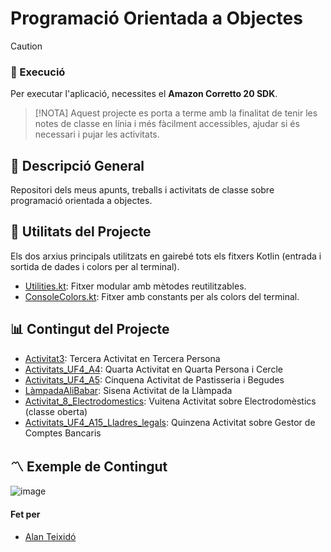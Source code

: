 # Programació Orientada a Objectes 

> [!CAUTION]
> ### 🚀 Execució
> Per executar l'aplicació, necessites el **Amazon Corretto 20 SDK**.

> [!NOTA]
> Aquest projecte es porta a terme amb la finalitat de tenir les notes de classe en línia i més fàcilment accessibles, ajudar si és necessari i pujar les activitats.

## 📌 Descripció General
Repositori dels meus apunts, treballs i activitats de classe sobre programació orientada a objectes. 

## 📝 Utilitats del Projecte
Els dos arxius principals utilitzats en gairebé tots els fitxers Kotlin (entrada i sortida de dades i colors per al terminal).

- [Utilities.kt](src/main/kotlin/Utilities/Utilities.kt): Fitxer modular amb mètodes reutilitzables.
- [ConsoleColors.kt](src/main/kotlin/Utilities/ConsoleColors.kt): Fitxer amb constants per als colors del terminal.

## 📊 Contingut del Projecte
- [Activitat3](src/main/kotlin/Activitat3): Tercera Activitat en Tercera Persona
- [Activitats_UF4_A4](src/main/kotlin/Activitats_UF4_A4): Quarta Activitat en Quarta Persona i Cercle
- [Activitats_UF4_A5](src/main/kotlin/Activitats_UF4_A5): Cinquena Activitat de Pastisseria i Begudes
- [LàmpadaAliBabar](src/main/kotlin/LàmpadaAliBabar): Sisena Activitat de la Llàmpada
- [Activitat_8_Electrodomestics](src/main/kotlin/Activitat_8_Electrodomestics): Vuitena Activitat sobre Electrodomèstics (classe oberta)
- [Activitats_UF4_A15_Lladres_legals](src/main/kotlin/Activitats_UF4_A15_Lladres_legals): Quinzena Activitat sobre Gestor de Comptes Bancaris

## 〽️ Exemple de Contingut 
![image](https://github.com/AlanTeixido/ProgramaccioObjectes/assets/152865024/8a0a0d58-12dd-4a4d-a5f5-ce5ab53b7689)

#### Fet per 
- [Alan Teixidó](https://github.com/AlanTeixido)
